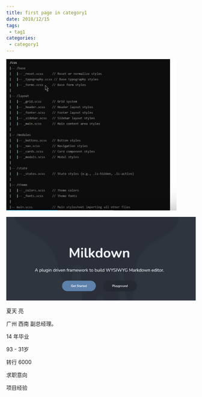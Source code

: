 ```yaml
---
title: first page in category1
date: 2018/12/15
tags:
 - tag1
categories:
 - category1
---
```


![](css的文件夹结构-images/2024-07-07-20-44-47-Clip_2024-07-07_20-44-46.png)

![](css的文件夹结构-images/2024-07-07-21-49-03-Clip_2024-07-07_21-48-58.png)

























夏天        亮 

广州        西南      副总经理。 

14 年毕业

93  - 31岁



转行       6000  

   

   



求职意向  



项目经验















  


















